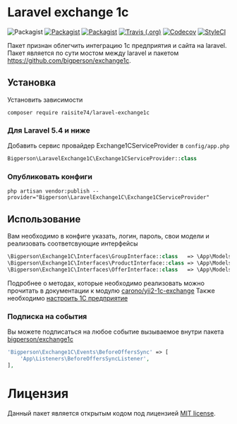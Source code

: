 # Laravel exchange 1c
![Packagist](https://img.shields.io/packagist/l/bigperson/laravel-exchange1c.svg?style=flat-square)
[![Packagist](https://img.shields.io/packagist/dt/bigperson/laravel-exchange1c.svg?style=flat-square)](https://packagist.org/packages/bigperson/laravel-exchange1c)
[![Packagist](https://img.shields.io/packagist/v/bigperson/laravel-exchange1c.svg?style=flat-square)](https://packagist.org/packages/bigperson/laravel-exchange1c)
[![Travis (.org)](https://img.shields.io/travis/bigperson/laravel-exchange1c.svg?style=flat-square)](https://travis-ci.org/bigperson/laravel-exchange1c)
[![Codecov](https://img.shields.io/codecov/c/github/bigperson/laravel-exchange1c.svg?style=flat-square)](https://codecov.io/gh/bigperson/laravel-exchange1c)
[![StyleCI](https://github.styleci.io/repos/154342667/shield?branch=master)](https://github.styleci.io/repos/154342667)

Пакет признан облегчить интеграцию 1с предприятия и сайта на laravel. Пакет является по сути мостом между laravel и пакетом https://github.com/bigperson/exchange1c.

## Установка
Установить зависимости
```
composer require raisite74/laravel-exchange1c
```

### Для Laravel 5.4 и ниже 
Добавить сервис провайдер Exchange1CServiceProvider в `config/app.php`
```php
Bigperson\LaravelExchange1C\Exchange1CServiceProvider::class
```
 
### Опубликовать конфиги
```
php artisan vendor:publish --provider="Bigperson\LaravelExchange1C\Exchange1CServiceProvider"
```
 
## Использование
Вам необходимо в конфиге указать, логин, пароль, свои модели и реализовать соответсвующие интерфейсы
```php
\Bigperson\Exchange1C\Interfaces\GroupInterface::class   => \App\Models\Category::class,
\Bigperson\Exchange1C\Interfaces\ProductInterface::class => \App\Models\Product::class,
\Bigperson\Exchange1C\Interfaces\OfferInterface::class   => \App\Models\Offer::class,
```
Подробнее о методах, которые необходимо реализовать можно прочитать в документации к модулю [carono/yii2-1c-exchange]((https://github.com/carono/yii2-1c-exchange#%D0%98%D0%BD%D1%82%D0%B5%D1%80%D1%84%D0%B5%D0%B9%D1%81%D1%8B))
Также необходимо [настроить 1С предприятие](https://github.com/carono/yii2-1c-exchange#%D0%9D%D0%B0%D1%81%D1%82%D1%80%D0%BE%D0%B9%D0%BA%D0%B0-1%D0%A1) 

### Подписка на события
Вы можете подписаться на любое событие вызываемое внутри пакета [bigperson/exchange1c](https://github.com/bigperson/exchange1c/tree/master/src/Events) 
```php
'Bigperson\Exchange1C\Events\BeforeOffersSync' => [
    'App\Listeners\BeforeOffersSyncListener',
],
```

# Лицензия
Данный пакет является открытым кодом под лицензией [MIT license](LICENSE).
